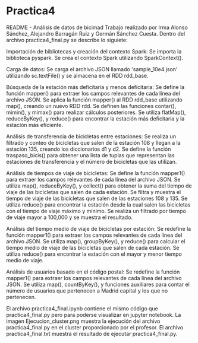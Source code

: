 # Practica4
README - Análisis de datos de bicimad
Trabajo realizado por Irma Alonso Sánchez, Alejandro Barragán Ruiz y Germán Sánchez Cuesta.
Dentro del archivo practica4_final.py se describe lo siguiete:

Importación de bibliotecas y creación del contexto Spark:
     Se importa la biblioteca pyspark.
     Se crea el contexto Spark utilizando SparkContext().

Carga de datos:
     Se carga el archivo JSON llamado 'sample_10e4.json' utilizando sc.textFile() y se almacena en el RDD rdd_base.

Búsqueda de la estación más deficitaria y menos deficitaria:
     Se define la función mapper() para extraer los campos relevantes de cada línea del archivo JSON.
     Se aplica la función mapper() al RDD rdd_base utilizando map(), creando un nuevo RDD rdd.
     Se definen las funciones contar(), mimin(), y mimax() para realizar cálculos posteriores.
     Se utiliza flatMap(), reduceByKey(), y reduce() para encontrar la estación más deficitaria y la estación más eficiente.

Análisis de transferencia de bicicletas entre estaciones:
     Se realiza un filtrado y conteo de bicicletas que salen de la estación 108 y llegan a la estación 135, creando los diccionarios d1 y d2.
     Se define la función traspaso_bicis() para obtener una lista de tuplas que representan las estaciones de transferencia y el número de bicicletas que las utilizan.

Análisis de tiempos de viaje de bicicletas:
     Se define la función mapper1() para extraer los campos relevantes de cada línea del archivo JSON.
     Se utiliza map(), reduceByKey(), y collect() para obtener la suma del tiempo de viaje de las bicicletas que salen de cada estación.
     Se filtra y muestra el tiempo de viaje de las bicicletas que salen de las estaciones 108 y 135.
     Se utiliza reduce() para encontrar la estación desde la cual salen las bicicletas con el tiempo de viaje máximo y mínimo.
     Se realiza un filtrado por tiempo de viaje mayor a 100,000 y se muestra el resultado.

Análisis del tiempo medio de viaje de bicicletas por estación:
     Se redefine la función mapper1() para extraer los campos relevantes de cada línea del archivo JSON.
     Se utiliza map(), groupByKey(), y reduce() para calcular el tiempo medio de viaje de las bicicletas que salen de cada estación.
     Se utiliza reduce() para encontrar la estación con el mayor y menor tiempo medio de viaje.

Análisis de usuarios basado en el código postal:
     Se redefine la función mapper1() para extraer los campos relevantes de cada línea del archivo JSON.
     Se utiliza map(), countByKey(), y funciones auxiliares para contar el número de usuarios que pertenecen a Madrid capital y los que no pertenecen.

El archivo practica4_final.ipynb contiene el mismo código que practica4_final.py pero para poderse visualizar en jupyter notebook.
La imagen Ejecucion_cluster.png muestra la ejecución del archivo practica4_final.py en el cluster proporcionado por el profesor.
El archivo practica4_final.txt muestra el resultado de ejecutar practica4_final.py.
